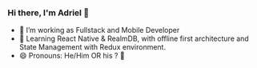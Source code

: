 ### Hi there, I'm Adriel  👋

* 🔭 I’m working as Fullstack and Mobile Developer
* 📱 Learning React Native & RealmDB, with offline first architecture and State Management with Redux environment.  
* 😄 Pronouns: He/Him OR his ? 🤔

